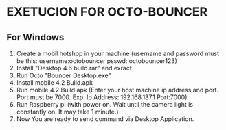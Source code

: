 # EXETUCION FOR OCTO-BOUNCER
## For Windows
1. Create a mobil hotshop in your machine (username and password must be this: username:octobouncer psswd: octobouncer123)
2. Install "Desktop 4.6 build.rar" and exract
3. Run Octo "Bouncer Desktop.exe"
4. Install mobile 4.2 Build.apk
5. Run mobile 4.2 Build.apk (Enter your host machine ip address and port. Port must be 7000. Exp: Ip Address: 192.168.137.1 Port:7000)
6. Run Raspberry pi (with power on. Wait until the camera light is constantly on. It may take 1 minute.)
7. Now You are ready to send command via Desktop Application.



